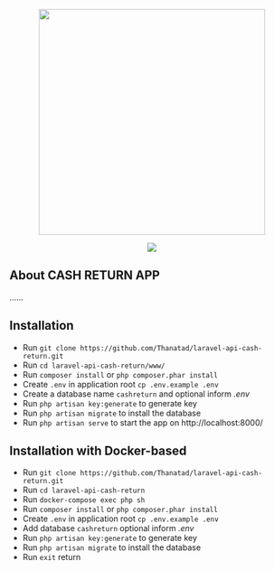 <p align="center"><a href="https://laravel.com" target="_blank"><img src="https://raw.githubusercontent.com/laravel/art/master/logo-lockup/5%20SVG/2%20CMYK/1%20Full%20Color/laravel-logolockup-cmyk-red.svg" width="400"></a></p>

<p align="center"><img src="https://arogfaeit.gq/public/images/logo.png"></p>


## About CASH RETURN APP
......

## Installation

* Run `git clone https://github.com/Thanatad/laravel-api-cash-return.git`
* Run `cd laravel-api-cash-return/www/`
* Run `composer install` or `php composer.phar install`
* Create `.env` in application root `cp .env.example .env`
* Create a database name `cashreturn` and optional inform *.env*
* Run `php artisan key:generate` to generate key
* Run `php artisan migrate` to install the database
* Run `php artisan serve` to start the app on http://localhost:8000/

## Installation with Docker-based

* Run `git clone https://github.com/Thanatad/laravel-api-cash-return.git`
* Run `cd laravel-api-cash-return`
* Run `docker-compose exec php sh`
* Run `composer install` or `php composer.phar install`
* Create `.env` in application root `cp .env.example .env`
* Add database `cashreturn` optional inform *.env*
* Run `php artisan key:generate` to generate key
* Run `php artisan migrate` to install the database
* Run `exit` return
